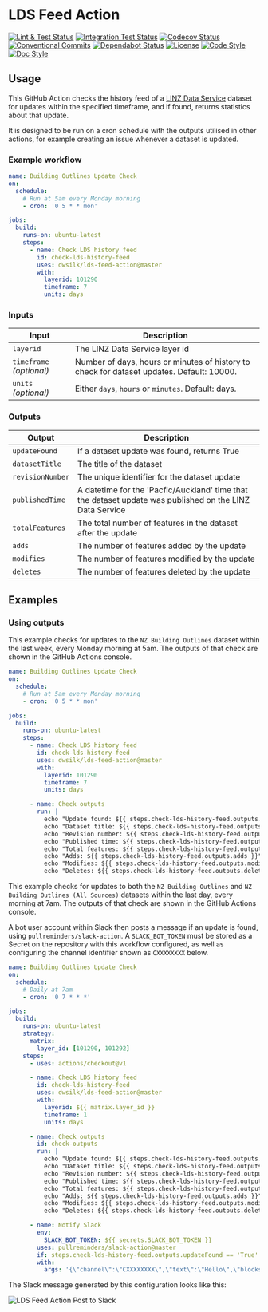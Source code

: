 # LDS Feed Action

[![Lint & Test Status](https://github.com/dwsilk/lds-feed-action/workflows/Lint%20&%20Test/badge.svg)](https://github.com/dwsilk/lds-feed-action/actions)
[![Integration Test Status](https://github.com/dwsilk/lds-feed-action/workflows/Integration%20Test/badge.svg)](https://github.com/dwsilk/lds-feed-action/actions)
[![Codecov Status](https://badgen.net/codecov/c/github/dwsilk/lds-feed-action?icon=codecov&labelColor=2e3a44&color=EC5772)](https://codecov.io/gh/dwsilk/lds-feed-action)
[![Conventional Commits](https://badgen.net/badge/Commits/conventional?labelColor=2e3a44&color=EC5772)](https://conventionalcommits.org)
[![Dependabot Status](https://badgen.net/dependabot/dwsilk/lds-feed-action?icon=dependabot&labelColor=2e3a44&color=blue)](https://dependabot.com)
[![License](https://badgen.net/badge/License/MIT?labelColor=2e3a44&color=blue)](https://github.com/dwsilk/lds-feed-action/blob/master/LICENSE)
[![Code Style](https://badgen.net/badge/Code%20Style/black?labelColor=2e3a44&color=000000)](https://black.readthedocs.io/en/stable/)
[![Doc Style](https://badgen.net/badge/Doc%20Style/numpy?labelColor=2e3a44&color=000000)](https://numpydoc.readthedocs.io/en/latest/format.html)

## Usage

This GitHub Action checks the history feed of a [LINZ Data Service](https://data.linz.govt.nz/) dataset for updates within the specified timeframe, and if found, returns statistics about that update.

It is designed to be run on a cron schedule with the outputs utilised in other actions, for example creating an issue whenever a dataset is updated.

### Example workflow

```yaml
name: Building Outlines Update Check
on:
  schedule:
    # Run at 5am every Monday morning
    - cron: '0 5 * * mon'

jobs:
  build:
    runs-on: ubuntu-latest
    steps:
      - name: Check LDS history feed
        id: check-lds-history-feed
        uses: dwsilk/lds-feed-action@master
        with:
          layerid: 101290
          timeframe: 7
          units: days
```

### Inputs

| Input                                             | Description                                        |
|------------------------------------------------------|-----------------------------------------------|
| `layerid`  | The LINZ Data Service layer id    |
| `timeframe` _(optional)_  | Number of days, hours or minutes of history to check for dataset updates. Default: 10000.    |
| `units` _(optional)_  | Either `days`, `hours` or `minutes`. Default: days.    |

### Outputs

| Output                                             | Description                                        |
|------------------------------------------------------|-----------------------------------------------|
| `updateFound`  | If a dataset update was found, returns True    |
| `datasetTitle`  | The title of the dataset    |
| `revisionNumber`  | The unique identifier for the dataset update    |
| `publishedTime`  | A datetime for the 'Pacfic/Auckland' time that the dataset update was published on the LINZ Data Service    |
| `totalFeatures`  | The total number of features in the dataset after the update    |
| `adds`  | The number of features added by the update    |
| `modifies`  | The number of features modified by the update    |
| `deletes`  | The number of features deleted by the update    |

## Examples

### Using outputs

This example checks for updates to the `NZ Building Outlines` dataset within the last week, every Monday morning at 5am. The outputs of that check are shown in the GitHub Actions console.

```yaml
name: Building Outlines Update Check
on:
  schedule:
    # Run at 5am every Monday morning
    - cron: '0 5 * * mon'

jobs:
  build:
    runs-on: ubuntu-latest
    steps:
      - name: Check LDS history feed
        id: check-lds-history-feed
        uses: dwsilk/lds-feed-action@master
        with:
          layerid: 101290
          timeframe: 7
          units: days

      - name: Check outputs
        run: |
          echo "Update found: ${{ steps.check-lds-history-feed.outputs.updateFound }}"
          echo "Dataset title: ${{ steps.check-lds-history-feed.outputs.datasetTitle }}"
          echo "Revision number: ${{ steps.check-lds-history-feed.outputs.revisionNumber }}"
          echo "Published time: ${{ steps.check-lds-history-feed.outputs.publishedTime }}"
          echo "Total features: ${{ steps.check-lds-history-feed.outputs.totalFeatures }}"
          echo "Adds: ${{ steps.check-lds-history-feed.outputs.adds }}"
          echo "Modifies: ${{ steps.check-lds-history-feed.outputs.modifies }}"
          echo "Deletes: ${{ steps.check-lds-history-feed.outputs.deletes }}"
```

This example checks for updates to both the `NZ Building Outlines` and `NZ Building Outlines (All Sources)` datasets within the last day, every morning at 7am. The outputs of that check are shown in the GitHub Actions console.

A bot user account within Slack then posts a message if an update is found, using `pullreminders/slack-action`. A `SLACK_BOT_TOKEN` must be stored as a Secret on the repository with this workflow configured, as well as configuring the channel identifier shown as `CXXXXXXXX` below.

```yaml
name: Building Outlines Update Check
on:
  schedule:
    # Daily at 7am
    - cron: '0 7 * * *'

jobs:
  build:
    runs-on: ubuntu-latest
    strategy:
      matrix:
        layer_id: [101290, 101292]
    steps:
      - uses: actions/checkout@v1

      - name: Check LDS history feed
        id: check-lds-history-feed
        uses: dwsilk/lds-feed-action@master
        with:
          layerid: ${{ matrix.layer_id }}
          timeframe: 1
          units: days

      - name: Check outputs
        id: check-outputs
        run: |
          echo "Update found: ${{ steps.check-lds-history-feed.outputs.updateFound }}"
          echo "Dataset title: ${{ steps.check-lds-history-feed.outputs.datasetTitle }}"
          echo "Revision number: ${{ steps.check-lds-history-feed.outputs.revisionNumber }}"
          echo "Published time: ${{ steps.check-lds-history-feed.outputs.publishedTime }}"
          echo "Total features: ${{ steps.check-lds-history-feed.outputs.totalFeatures }}"
          echo "Adds: ${{ steps.check-lds-history-feed.outputs.adds }}"
          echo "Modifies: ${{ steps.check-lds-history-feed.outputs.modifies }}"
          echo "Deletes: ${{ steps.check-lds-history-feed.outputs.deletes }}"

      - name: Notify Slack
        env:
          SLACK_BOT_TOKEN: ${{ secrets.SLACK_BOT_TOKEN }}
        uses: pullreminders/slack-action@master
        if: steps.check-lds-history-feed.outputs.updateFound == 'True'
        with:
          args: '{\"channel\":\"CXXXXXXXX\",\"text\":\"Hello\",\"blocks\":[{\"type\": \"section\", \"text\": {\"type\": \"mrkdwn\", \"text\": \"*${{ steps.check-lds-history-feed.outputs.datasetTitle }}* · Layer ${{ matrix.layer_id }} · Revision ${{ steps.check-lds-history-feed.outputs.revisionNumber }}\"}, \"accessory\": {\"type\": \"button\", \"text\": {\"type\": \"plain_text\",\"text\": \"View Layer\"}, \"url\": \"https://data.linz.govt.nz/layer/${{ matrix.layer_id }}/?c=-40.87127%2C173.44655&e=0&lpw=650&l=${{ matrix.layer_id }}&al=m&mt=Streets&z=7&cv=0\"}}, {\"type\": \"section\",\"text\": {\"type\": \"mrkdwn\",\"text\": \":heavy_plus_sign: ${{ steps.check-lds-history-feed.outputs.adds }} Added\n:wastebasket: ${{ steps.check-lds-history-feed.outputs.deletes }} Deleted\n:construction: ${{ steps.check-lds-history-feed.outputs.modifies }} Modified\n:earth_asia: ${{ steps.check-lds-history-feed.outputs.totalFeatures }} Total Features\"}, \"accessory\": {\"type\": \"image\",\"image_url\": \"https://koordinates-tiles-c.global.ssl.fastly.net/services/tiles/v4/thumbnail/layer=${{ matrix.layer_id }},style=auto/150x150.png\", \"alt_text\": \"Dataset thumbnail\"}}, {\"type\": \"context\",\"elements\": [{\"type\": \"mrkdwn\", \"text\": \"Update published: ${{ steps.check-lds-history-feed.outputs.publishedTime }}\"}]}]}'
```

The Slack message generated by this configuration looks like this:

![LDS Feed Action Post to Slack](https://user-images.githubusercontent.com/8953184/75604822-b5d72880-5b41-11ea-85ff-440a6276a78e.png)
